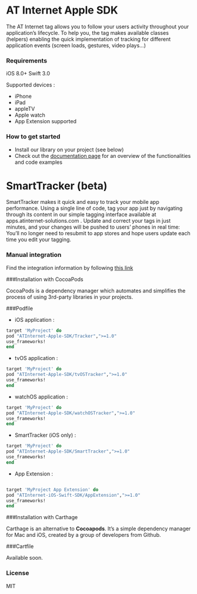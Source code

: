 # AT Internet Apple SDK
The AT Internet tag allows you to follow your users activity throughout your application’s lifecycle.
To help you, the tag makes available classes (helpers) enabling the quick implementation of tracking for different application events (screen loads, gestures, video plays…)

### Requirements
iOS 8.0+
Swift 3.0

Supported devices : 
* iPhone 
* iPad 
* appleTV 
* Apple watch
* App Extension supported

### How to get started
  - Install our library on your project (see below)
  - Check out the [documentation page] for an overview of the functionalities and code examples

# SmartTracker (beta)
SmartTracker makes it quick and easy to track your mobile app performance. Using a single line of code, tag your app just by navigating through its content in our simple tagging interface available at apps.atinternet-solutions.com . Update and correct your tags in just minutes, and your changes will be pushed to users’ phones in real time: You’ll no longer need to resubmit to app stores and hope users update each time you edit your tagging.

### Manual integration
Find the integration information by following [this link]

###Installation with CocoaPods

CocoaPods is a dependency manager which automates and simplifies the process of using 3rd-party libraries in your projects.

###Podfile

  - iOS application : 

```ruby
target 'MyProject' do
pod "ATInternet-Apple-SDK/Tracker",">=1.0"
use_frameworks!
end
```
  - tvOS application : 

```ruby
target 'MyProject' do
pod "ATInternet-Apple-SDK/tvOSTracker",">=1.0"
use_frameworks!
end
```
  - watchOS application : 

```ruby
target 'MyProject' do
pod "ATInternet-Apple-SDK/watchOSTracker",">=1.0"
use_frameworks!
end
```
  - SmartTracker (iOS only) : 

```ruby
target 'MyProject' do
pod "ATInternet-Apple-SDK/SmartTracker",">=1.0"
use_frameworks!
end
```

  - App Extension : 

```ruby

target 'MyProject App Extension' do
pod "ATInternet-iOS-Swift-SDK/AppExtension",">=1.0"
use_frameworks!
end
```

###Installation with Carthage

Carthage is an alternative to **Cocoapods**. It’s a simple dependency manager for Mac and iOS, created by a group of developers from Github.

###Cartfile

Available soon. 

### License
MIT


   [this link]: <http://developers.atinternet-solutions.com/ios-en/getting-started-en/integration-of-the-swift-library-ios-en/>
   [documentation page]: <http://developers.atinternet-solutions.com/ios-en/getting-started-en/integration-of-the-swift-library-ios-en/>
